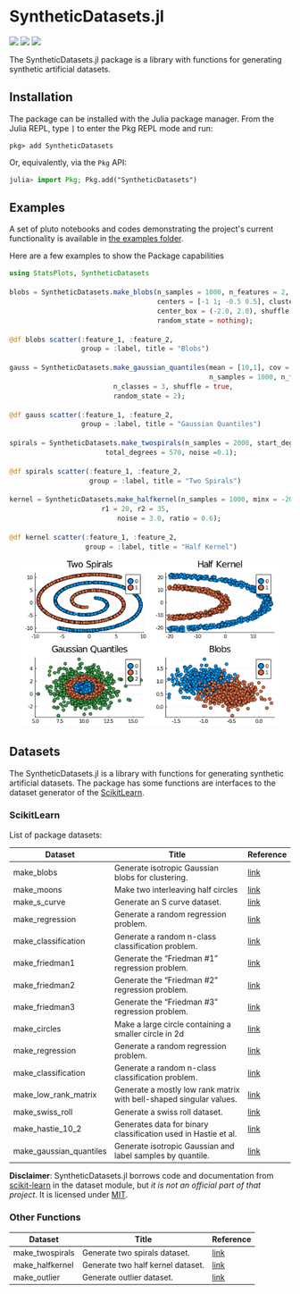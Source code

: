 # SyntheticDatasets.jl
[![][travis-img]][travis-url] [![][codecov-img]][codecov-url] [![][coverage-img]][coverage-url]

The SyntheticDatasets.jl package is a library with functions for generating synthetic artificial datasets.

## Installation

The package can be installed with the Julia package manager.
From the Julia REPL, type `]` to enter the Pkg REPL mode and run:

```
pkg> add SyntheticDatasets
```

Or, equivalently, via the `Pkg` API:

```julia
julia> import Pkg; Pkg.add("SyntheticDatasets")
```

## Examples
A set of pluto notebooks and codes demonstrating the project's current functionality is available in [the examples folder](examples/).

Here are a few examples to show the Package capabilities
```julia
using StatsPlots, SyntheticDatasets

blobs = SyntheticDatasets.make_blobs(n_samples = 1000, n_features = 2,
                                     centers = [-1 1; -0.5 0.5], cluster_std = 0.25,
                                     center_box = (-2.0, 2.0), shuffle = true,
                                     random_state = nothing);

@df blobs scatter(:feature_1, :feature_2,
                  group = :label, title = "Blobs")

gauss = SyntheticDatasets.make_gaussian_quantiles(mean = [10,1], cov = 2.0,
                                                  n_samples = 1000, n_features = 2,
						  n_classes = 3, shuffle = true,
						  random_state = 2);

@df gauss scatter(:feature_1, :feature_2,
                  group = :label, title = "Gaussian Quantiles")

spirals = SyntheticDatasets.make_twospirals(n_samples = 2000, start_degrees = 90,
					    total_degrees = 570, noise =0.1);

@df spirals scatter(:feature_1, :feature_2,
                    group = :label, title = "Two Spirals")

kernel = SyntheticDatasets.make_halfkernel(n_samples = 1000, minx = -20,
					   r1 = 20, r2 = 35,
				           noise = 3.0, ratio = 0.6);

@df kernel scatter(:feature_1, :feature_2,
                   group = :label, title = "Half Kernel")
```
<p align="center">
  <img width="460" height="300" src="https://github.com/ATISLabs/SyntheticDatasets.jl/blob/4b90b37ea57e38c3a7a05f9917912023f8aa5361/examples/subplot.png">
</p>

## Datasets

The SyntheticDatasets.jl is a library with functions for generating synthetic artificial datasets. The package has some functions are interfaces to the dataset generator of the [ScikitLearn](https://scikit-learn.org/stable/modules/classes.html#samples-generator).

### ScikitLearn
List of package datasets:

Dataset                 | Title                                                                   | Reference
------------------------|-------------------------------------------------------------------------|--------------------------------------------------
make_blobs              | Generate isotropic Gaussian blobs for clustering.                       | [link](https://scikit-learn.org/stable/modules/generated/sklearn.datasets.make_moons.html)
make_moons              | Make two interleaving half circles                                      | [link](https://scikit-learn.org/stable/modules/generated/sklearn.datasets.make_blobs.html)
make_s_curve            | Generate an S curve dataset.                                            | [link](https://scikit-learn.org/stable/modules/generated/sklearn.datasets.make_s_curve.html)
make_regression         | Generate a random regression problem.                                   | [link](https://scikit-learn.org/stable/modules/generated/sklearn.datasets.make_regression.html)
make_classification     | Generate a random n-class classification problem.                       | [link](https://scikit-learn.org/stable/modules/generated/sklearn.datasets.make_classification.html)
make_friedman1          | Generate the “Friedman #1” regression problem.                          | [link](https://scikit-learn.org/stable/modules/generated/sklearn.datasets.make_friedman1.html)
make_friedman2          | Generate the “Friedman #2” regression problem.                          | [link](https://scikit-learn.org/stable/modules/generated/sklearn.datasets.make_friedman2.html)
make_friedman3          | Generate the “Friedman #3” regression problem.                          | [link](https://scikit-learn.org/stable/modules/generated/sklearn.datasets.make_friedman3.html)
make_circles            | Make a large circle containing a smaller circle in 2d                   | [link](https://scikit-learn.org/stable/modules/generated/sklearn.datasets.make_circles.html)
make_regression         | Generate a random regression problem.                                   | [link](https://scikit-learn.org/stable/modules/generated/sklearn.datasets.make_regression.html)
make_classification     | Generate a random n-class classification problem.                       | [link](https://scikit-learn.org/stable/modules/generated/sklearn.datasets.make_classification.html)
make_low_rank_matrix    | Generate a mostly low rank matrix with bell-shaped singular values.     | [link](https://scikit-learn.org/stable/modules/generated/sklearn.datasets.make_low_rank_matrix.html)
make_swiss_roll         | Generate a swiss roll dataset.                                          | [link](https://scikit-learn.org/stable/modules/generated/sklearn.datasets.make_swiss_roll.html)
make_hastie_10_2        | Generates data for binary classification used in Hastie et al.          |[link](https://scikit-learn.org/stable/modules/generated/sklearn.datasets.make_hastie_10_2.html)
make_gaussian_quantiles | Generate isotropic Gaussian and label samples by quantile.           | [link](https://scikit-learn.org/stable/modules/generated/sklearn.datasets.make_gaussian_quantiles.html)

**Disclaimer**: SyntheticDatasets.jl borrows code and documentation from
[scikit-learn](https://scikit-learn.org/stable/modules/classes.html#samples-generator) in the dataset module, but *it is not an official part
of that project*. It is licensed under [MIT](LICENSE).

### Other Functions

Dataset          | Title                                                                   | Reference
-----------------|-------------------------------------------------------------------------|--------------------------------------------------
make_twospirals  | Generate two spirals dataset.                                           | [link](https://la.mathworks.com/matlabcentral/fileexchange/41459-6-functions-for-generating-artificial-datasets)
make_halfkernel  | Generate two half kernel dataset.                                       | [link](https://la.mathworks.com/matlabcentral/fileexchange/41459-6-functions-for-generating-artificial-datasets)
make_outlier     | Generate outlier dataset.                                       | [link](https://la.mathworks.com/matlabcentral/fileexchange/41459-6-functions-for-generating-artificial-datasets)

[travis-img]: https://travis-ci.com/ATISLabs/SyntheticDatasets.jl.svg?branch=master
[travis-url]: https://travis-ci.com/ATISLabs/SyntheticDatasets.jl

[codecov-img]: https://codecov.io/gh/ATISLabs/SyntheticDatasets.jl/branch/master/graph/badge.svg?token=13TrPsgakO
[codecov-url]: https://codecov.io/gh/ATISLabs/SyntheticDatasets.jl

[coverage-img]: https://coveralls.io/repos/github/ATISLabs/SyntheticDatasets.jl/badge.svg?branch=master
[coverage-url]: https://coveralls.io/github/ATISLabs/SyntheticDatasets.jl?branch=master
